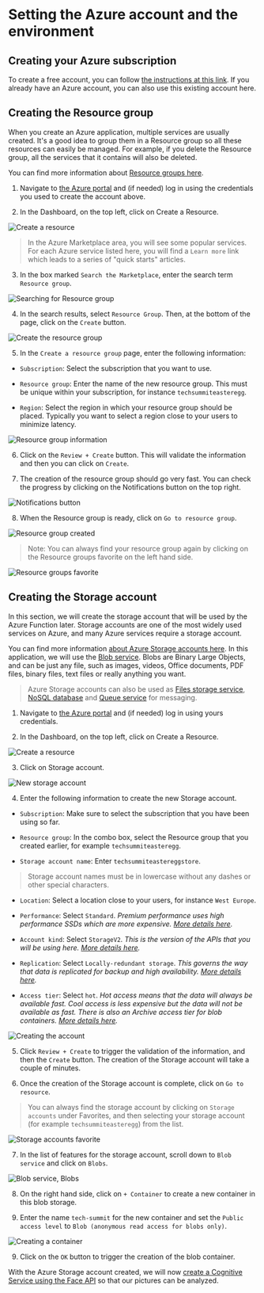 # Setting the Azure account and the environment

## Creating your Azure subscription

To create a free account, you can follow [the instructions at this link](http://gslb.ch/h17g-swisstechsummit19easteregg). If you already have an Azure account, you can also use this existing account here.

## Creating the Resource group

When you create an Azure application, multiple services are usually created. It's a good idea to group them in a Resource group so all these resources can easily be managed. For example, if you delete the Resource group, all the services that it contains will also be deleted.

You can find more information about [Resource groups here](http://gslb.ch/h307g-swisstechsummit19easteregg).

1. Navigate to [the Azure portal](http://portal.azure.com) and (if needed) log in using the credentials you used to create the account above.

2. In the Dashboard, on the top left, click on Create a Resource.

![Create a resource](./Img/101.png)

> In the Azure Marketplace area, you will see some popular services. For each Azure service listed here, you will find a `Learn more` link which leads to a series of "quick starts" articles.

3. In the box marked `Search the Marketplace`, enter the search term `Resource group`.

![Searching for Resource group](./Img/102.png)

4. In the search results, select `Resource Group`. Then, at the bottom of the page, click on the `Create` button.

![Create the resource group](./Img/103.png)

5. In the `Create a resource group` page, enter the following information:

- `Subscription`: Select the subscription that you want to use.

- `Resource group`: Enter the name of the new resource group. This must be unique within your subscription, for instance `techsummiteasteregg`.

- `Region`: Select the region in which your resource group should be placed. Typically you want to select a region close to your users to minimize latency.

![Resource group information](./Img/104.png)

6. Click on the `Review + Create` button. This will validate the information and then you can click on `Create`.

7. The creation of the resource group should go very fast. You can check the progress by clicking on the Notifications button on the top right. 

![Notifications button](./Img/106.png)

8. When the Resource group is ready, click on `Go to resource group`.

![Resource group created](./Img/107.png)

> Note: You can always find your resource group again by clicking on the Resource groups favorite on the left hand side.

![Resource groups favorite](./Img/108.png)

## Creating the Storage account

In this section, we will create the storage account that will be used by the Azure Function later. Storage accounts are one of the most widely used services on Azure, and many Azure services require a storage account.

You can find more information [about Azure Storage accounts here](http://gslb.ch/h309g-swisstechsummit19easteregg). In this application, we will use the [Blob service](http://gslb.ch/h313g-swisstechsummit19easteregg). Blobs are Binary Large Objects, and can be just any file, such as images, videos, Office documents, PDF files, binary files, text files or really anything you want.

> Azure Storage accounts can also be used as [Files storage service](http://gslb.ch/h314g-swisstechsummit19easteregg), [NoSQL database](http://gslb.ch/h315g-swisstechsummit19easteregg) and [Queue service](http://gslb.ch/h316g-swisstechsummit19easteregg) for messaging.

1. Navigate to [the Azure portal](http://portal.azure.com) and (if needed) log in using yours credentials.

2. In the Dashboard, on the top left, click on Create a Resource.

![Create a resource](./Img/101.png)

3. Click on Storage account. 

![New storage account](./Img/109.png)

4. Enter the following information to create the new Storage account.

- `Subscription`: Make sure to select the subscription that you have been using so far.
	
- `Resource group`: In the combo box, select the Resource group that you created earlier, for example `techsummiteasteregg`.
	
- `Storage account name`: Enter `techsummiteastereggstore`.

> Storage account names must be in lowercase without any dashes or other special characters.
    
- `Location`: Select a location close to your users, for instance `West Europe`.

- `Performance`: Select `Standard`. *Premium performance uses high performance SSDs which are more expensive. [More details here](http://gslb.ch/h308g-swisstechsummit19easteregg).*
	
- `Account kind`: Select `StorageV2`. *This is the version of the APIs that you will be using here. [More details here](http://gslb.ch/h309g-swisstechsummit19easteregg).*
    
- `Replication`: Select `Locally-redundant storage`. *This governs the way that data is replicated for backup and high availability. [More details here](http://gslb.ch/h310g-swisstechsummit19easteregg).*
	
- `Access tier`: Select `hot`. *Hot access means that the data will always be available fast. Cool access is less expensive but the data will not be available as fast. There is also an Archive access tier for blob containers. [More details here](http://gslb.ch/h311g-swisstechsummit19easteregg).*

![Creating the account](./Img/110.png)

5. Click `Review + Create` to trigger the validation of the information, and then the `Create` button. The creation of the Storage account will take a couple of minutes.

6. Once the creation of the Storage account is complete, click on `Go to resource`.

> You can always find the storage account by clicking on `Storage accounts` under Favorites, and then selecting your storage account (for example `techsummiteasteregg`) from the list.

![Storage accounts favorite](./Img/111.png)

7.  In the list of features for the storage account, scroll down to `Blob service` and click on `Blobs`.

![Blob service, Blobs](./Img/112.png)

8. On the right hand side, click on `+ Container` to create a new container in this blob storage.

9. Enter the name `tech-summit` for the new container and set the `Public access level` to `Blob (anonymous read access for blobs only)`.

![Creating a container](./Img/113.png)

9. Click on the `OK` button to trigger the creation of the blob container.

With the Azure Storage account created, we will now [create a Cognitive Service using the Face API](./01a-setting-up-cognitive.md) so that our pictures can be analyzed.